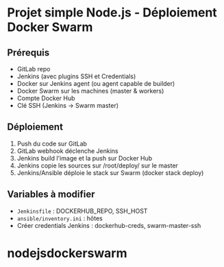 # Projet simple Node.js - Déploiement Docker Swarm

## Prérequis
- GitLab repo
- Jenkins (avec plugins SSH et Credentials)
- Docker sur Jenkins agent (ou agent capable de builder)
- Docker Swarm sur les machines (master & workers)
- Compte Docker Hub
- Clé SSH (Jenkins -> Swarm master)

## Déploiement
1. Push du code sur GitLab
2. GitLab webhook déclenche Jenkins
3. Jenkins build l'image et la push sur Docker Hub
4. Jenkins copie les sources sur /root/deploy/<tag> sur le master
5. Jenkins/Ansible déploie le stack sur Swarm (docker stack deploy)

## Variables à modifier
- `Jenkinsfile` : DOCKERHUB_REPO, SSH_HOST
- `ansible/inventory.ini` : hôtes
- Créer credentials Jenkins : dockerhub-creds, swarm-master-ssh
# nodejsdockerswarm

